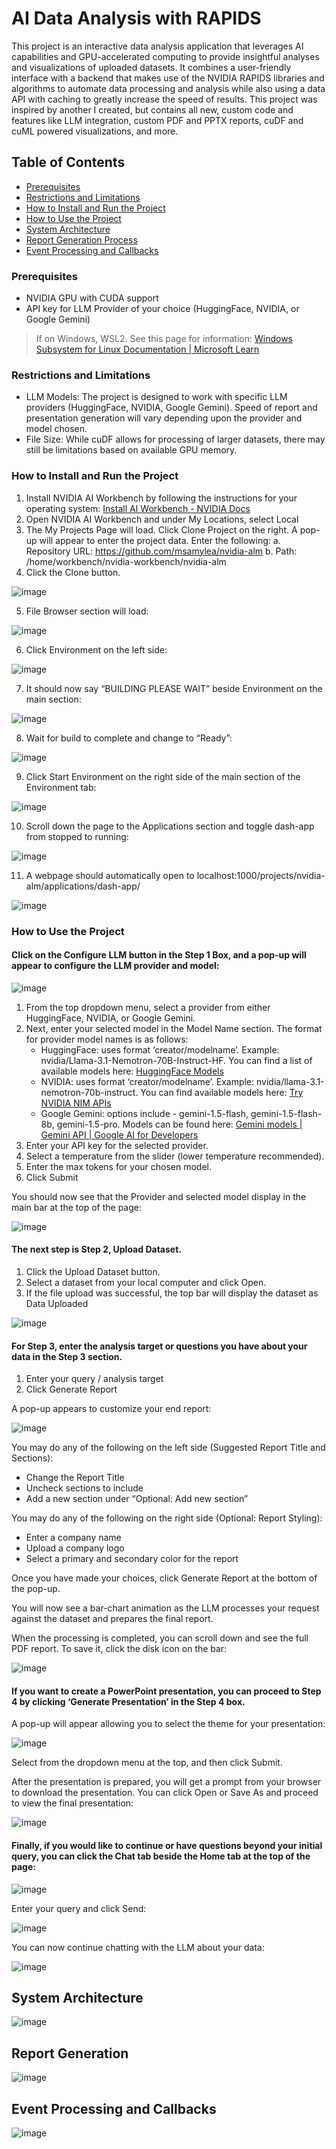 # AI Data Analysis with RAPIDS
This project is an interactive data analysis application that leverages AI capabilities and GPU-accelerated computing to provide insightful analyses and visualizations of uploaded datasets. It combines a user-friendly interface with a backend that makes use of the NVIDIA RAPIDS libraries and algorithms to automate data processing and analysis while also using a data API with caching to greatly increase the speed of results.
This project was inspired by another I created, but contains all new, custom code and features like LLM integration, custom PDF and PPTX reports, cuDF and cuML powered visualizations, and more.

## Table of Contents
- [Prerequisites](#prerequisites)
- [Restrictions and Limitations](#restrictions-and-limitations)
- [How to Install and Run the Project](#how-to-install-and-run-the-project)
- [How to Use the Project](#how-to-use-the-project)
- [System Architecture](#system-architecture)
- [Report Generation Process](#report-generation)
- [Event Processing and Callbacks](#event-processing-and-callbacks)
  
### Prerequisites

- NVIDIA GPU with CUDA support
- API key for LLM Provider of your choice (HuggingFace, NVIDIA, or Google Gemini)
> If on Windows, WSL2.  See this page for information: [Windows Subsystem for Linux Documentation | Microsoft Learn](https://learn.microsoft.com/en-us/windows/wsl/install)

### Restrictions and Limitations
-	LLM Models: The project is designed to work with specific LLM providers (HuggingFace, NVIDIA, Google Gemini). Speed of report and presentation generation will vary depending upon the provider and model chosen.
-	File Size: While cuDF allows for processing of larger datasets, there may still be limitations based on available GPU memory.

### How to Install and Run the Project
1.	Install NVIDIA AI Workbench by following the instructions for your operating system:  [Install AI Workbench - NVIDIA Docs](https://docs.nvidia.com/ai-workbench/user-guide/latest/installation/overview.html)
2.	Open NVIDIA AI Workbench and under My Locations, select Local
3.	The My Projects Page will load. Click Clone Project on the right.  A pop-up will appear to enter the project data.  Enter the following:
a.	Repository URL: https://github.com/msamylea/nvidia-alm
b.	Path: /home/workbench/nvidia-workbench/nvidia-alm
4.	Click the Clone button.

 ![image](https://github.com/user-attachments/assets/7ccba2c0-fcf5-4040-a36e-993fd51771e4)


5.	File Browser section will load:

 ![image](https://github.com/user-attachments/assets/fd673b4e-b7d3-4bdf-9d83-6a2bc2f00e44)


6.	Click Environment on the left side:

 ![image](https://github.com/user-attachments/assets/5facfda1-5675-4c49-9459-9c82d9592f01)


7.	It should now say “BUILDING PLEASE WAIT” beside Environment on the main section:

![image](https://github.com/user-attachments/assets/487c65b0-f84d-4579-b304-8056e9154e54)


8.	Wait for build to complete and change to “Ready”:

![image](https://github.com/user-attachments/assets/d1db17bb-6b04-4173-aeb3-223c90dc1e7f)


9.	Click Start Environment on the right side of the main section of the Environment tab:

![image](https://github.com/user-attachments/assets/9bd624ea-16aa-4e39-b4d1-7a574ee35085)


10.	Scroll down the page to the Applications section and toggle dash-app from stopped to running:

![image](https://github.com/user-attachments/assets/4f12fc51-d7bb-4535-a965-2c2cd6f30c3c)


11.	A webpage should automatically open to localhost:1000/projects/nvidia-alm/applications/dash-app/

![image](https://github.com/user-attachments/assets/1f098796-7e93-4ca1-a9f2-b551d8bf4247)


### How to Use the Project

#### Click on the Configure LLM button in the Step 1 Box, and a pop-up will appear to configure the LLM provider and model:

 ![image](https://github.com/user-attachments/assets/914f691f-f5c1-4628-a16c-f2beb5736476)


1.	From the top dropdown menu, select a provider from either HuggingFace, NVIDIA, or Google Gemini.
2.	Next, enter your selected model in the Model Name section.  The format for provider model names is as follows:
    - HuggingFace: uses format ‘creator/modelname’.  Example: nvidia/Llama-3.1-Nemotron-70B-Instruct-HF.  You can find a list of available models here: [HuggingFace Models](https://huggingface.co/models)
    - NVIDIA: uses format ‘creator/modelname’. Example: nvidia/llama-3.1-nemotron-70b-instruct. You can find available models here: [Try NVIDIA NIM APIs](https://build.nvidia.com/nim)
    - Google Gemini: options include - gemini-1.5-flash, gemini-1.5-flash-8b, gemini-1.5-pro.  Models can be found here: [Gemini models  |  Gemini API  |  Google AI for Developers](https://ai.google.dev/gemini-api/docs/models/gemini)
3.	Enter your API key for the selected provider.
4.	Select a temperature from the slider (lower temperature recommended).
5.	Enter the max tokens for your chosen model.
6.	Click Submit

You should now see that the Provider and selected model display in the main bar at the top of the page:

  ![image](https://github.com/user-attachments/assets/eba3dba7-f587-41df-a9a5-323f32e54bcd)


#### The next step is Step 2, Upload Dataset.  
1.	Click the Upload Dataset button.
2.	Select a dataset from your local computer and click Open.
3.	If the file upload was successful, the top bar will display the dataset as Data Uploaded
  
![image](https://github.com/user-attachments/assets/074fa8d2-74f2-448e-8647-86d9f8ebb9fa)

#### For Step 3, enter the analysis target or questions you have about your data in the Step 3 section.
1.	Enter your query / analysis target
2.	Click Generate Report

A pop-up appears to customize your end report:

![image](https://github.com/user-attachments/assets/bcab2bc4-3eaf-4f3b-802e-49c3f47d6371)

 
You may do any of the following on the left side (Suggested Report Title and Sections):
-	Change the Report Title
-	Uncheck sections to include
-	Add a new section under “Optional: Add new section”

You may do any of the following on the right side (Optional: Report Styling):
-	Enter a company name
-	Upload a company logo
-	Select a primary and secondary color for the report

Once you have made your choices, click Generate Report at the bottom of the pop-up.

You will now see a bar-chart animation as the LLM processes your request against the dataset and prepares the final report.

When the processing is completed, you can scroll down and see the full PDF report.  To save it, click the disk icon on the bar:

  ![image](https://github.com/user-attachments/assets/a9393411-9cbc-42d0-8753-1ab92dad566a)


#### If you want to create a PowerPoint presentation, you can proceed to Step 4 by clicking ‘Generate Presentation’ in the Step 4 box.

A pop-up will appear allowing you to select the theme for your presentation:
  
![image](https://github.com/user-attachments/assets/8fa58422-a374-425b-997b-98ca53decae0)

Select from the dropdown menu at the top, and then click Submit.

After the presentation is prepared, you will get a prompt from your browser to download the presentation.  You can click Open or Save As and proceed to view the final presentation:
 
![image](https://github.com/user-attachments/assets/b3f0d483-70a0-4f09-85d7-2a523bace1ef)

#### Finally, if you would like to continue or have questions beyond your initial query, you can click the Chat tab beside the Home tab at the top of the page:

![image](https://github.com/user-attachments/assets/c0c04c9c-5cd5-47d9-9192-941f2f7342f2)


Enter your query and click Send:

![image](https://github.com/user-attachments/assets/61b73ee9-555c-4d85-b1b0-069caf7253c0)
  

You can now continue chatting with the LLM about your data:
 
![image](https://github.com/user-attachments/assets/eaece3b2-c1c0-4ee1-a85f-b2a276c3dd6e)


## System Architecture

![image](https://github.com/user-attachments/assets/3d3b07b7-ba35-458e-960e-0022713a52b4)

 
## Report Generation

![image](https://github.com/user-attachments/assets/487e7e04-63a5-4cf0-958c-391bbf18fa20)

 
## Event Processing and Callbacks

 ![image](https://github.com/user-attachments/assets/f11aa000-b71a-4a86-aef4-803511df5f6f)

